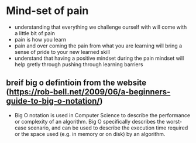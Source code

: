 # Mind-set of pain
* understanding that everything we challenge ourself with will come with a little bit of pain 
* pain is how you learn 
* pain and over coming the pain from what you are learning will bring a sense of pride to your new learned skill 
* understand that having a positive mindset during the pain mindset will help gretly through pushing through learning barriers 
## breif big o defintioin from the website (https://rob-bell.net/2009/06/a-beginners-guide-to-big-o-notation/)
* Big O notation is used in Computer Science to describe the performance or complexity of an algorithm. Big O specifically describes the worst-case scenario, and can be used to describe the execution time required or the space used (e.g. in memory or on disk) by an algorithm.
